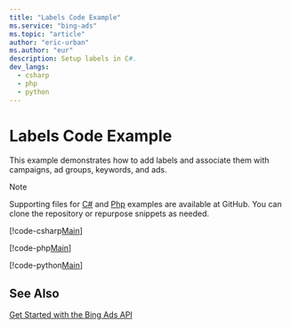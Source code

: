 ```yaml
---
title: "Labels Code Example"
ms.service: "bing-ads"
ms.topic: "article"
author: "eric-urban"
ms.author: "eur"
description: Setup labels in C#.
dev_langs:
  - csharp
  - php
  - python
---
```

# Labels Code Example
This example demonstrates how to add labels and associate them with campaigns, ad groups, keywords, and ads.

> [!NOTE]
> Supporting files for [C#](https://github.com/BingAds/BingAds-dotNet-SDK/tree/master/examples/BingAdsExamples) and [Php](https://github.com/BingAds/BingAds-PHP-SDK/tree/master/samples) examples are available at GitHub. You can clone the repository or repurpose snippets as needed.

[!code-csharp[Main](../../../BingAds-dotNet-SDK/examples/BingAdsExamples/BingAdsExamplesLibrary/v12/Labels.cs)]

[!code-php[Main](../../../BingAds-PHP-SDK/samples/V12/Labels.php)]

[!code-python[Main](../../../BingAds-Python-SDK/examples/BingAdsPythonConsoleExamples/BingAdsPythonConsoleExamples/v12/labels.py)]

## See Also
[Get Started with the Bing Ads API](get-started.md)  
